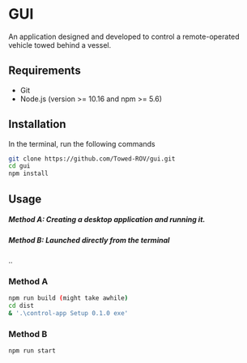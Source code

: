 # GUI

An application designed and developed to control a remote-operated vehicle towed behind a vessel.

## Requirements

- Git
- Node.js (version >= 10.16 and npm >= 5.6)


## Installation
In the terminal, run the following commands
```bash
git clone https://github.com/Towed-ROV/gui.git
cd gui
npm install
```
## Usage
##### Method A: Creating a desktop application and running it.
##### Method B: Launched directly from the terminal
..
### Method A
```bash
npm run build (might take awhile)
cd dist
& '.\control-app Setup 0.1.0 exe'
```

### Method B
```bash
npm run start
```
